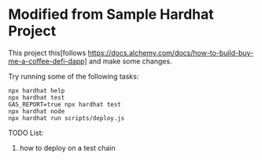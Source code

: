 # Modified from Sample Hardhat Project

This project this[follows https://docs.alchemy.com/docs/how-to-build-buy-me-a-coffee-defi-dapp] and make some changes.


Try running some of the following tasks:

```shell
npx hardhat help
npx hardhat test
GAS_REPORT=true npx hardhat test
npx hardhat node
npx hardhat run scripts/deploy.js
```

TODO List:
1. how to deploy on a test chain
